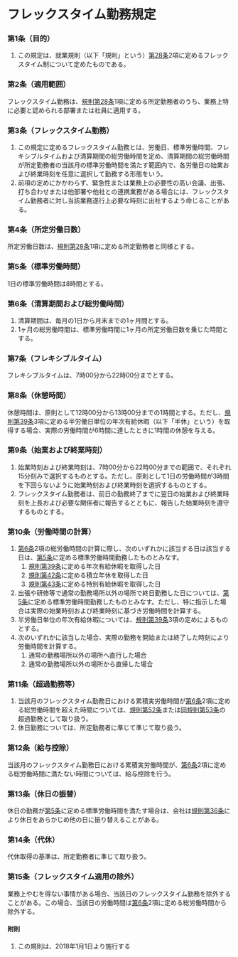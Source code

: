 # フレックスタイム勤務規定
### 第1条（目的）
1. この規定は、就業規則（以下「規則」という）[第28条](https://github.com/cultinc/RulesAndRegulations/blob/master/HumanResources/RulesOfEmployment.md#%E7%AC%AC28%E6%9D%A1%E5%8B%A4%E5%8B%99%E5%BD%A2%E6%85%8B)2項に定めるフレックスタイム制について定めたものである。

### 第2条（適用範囲）
フレックスタイム勤務は、[規則第28条](https://github.com/cultinc/RulesAndRegulations/blob/master/HumanResources/RulesOfEmployment.md#%E7%AC%AC28%E6%9D%A1%E5%8B%A4%E5%8B%99%E5%BD%A2%E6%85%8B)1項に定める所定勤務者のうち、業務上特に必要と認められる部署または社員に適用する。

### 第3条（フレックスタイム勤務）
1. この規定に定めるフレックスタイム勤務とは、労働日、標準労働時間、フレキシブルタイムおよび清算期間の総労働時間を定め、清算期間の総労働時間が所定勤務者の当該月の標準労働時間を満たす範囲内で、各労働日の始業および終業時刻を任意に選択して勤務する形態をいう。
2. 前項の定めにかかわらず、緊急性または業務上の必要性の高い会議、出張、打ち合わせまたは他部署や他社との連携業務がある場合には、フレックスタイム勤務者に対し当該業務遂行上必要な時刻に出社するよう命じることがある。

### 第4条（所定労働日数）
所定労働日数は、[規則第28条](https://github.com/cultinc/RulesAndRegulations/blob/master/HumanResources/RulesOfEmployment.md#%E7%AC%AC28%E6%9D%A1%E5%8B%A4%E5%8B%99%E5%BD%A2%E6%85%8B)1項に定める所定勤務者と同様とする。

### 第5条（標準労働時間）
1日の標準労働時間は8時間とする。

### 第6条（清算期間および総労働時間）
1. 清算期間は、毎月の1日から月末までの1ヶ月間とする。
2. 1ヶ月の総労働時間は、標準労働時間に1ヶ月の所定労働日数を乗じた時間とする。

### 第7条（フレキシブルタイム）
フレキシブルタイムは、7時00分から22時00分までとする。

### 第8条（休憩時間）
休憩時間は、原則として12時00分から13時00分までの1時間とする。ただし、[規則第39条](https://github.com/cultinc/RulesAndRegulations/blob/master/HumanResources/RulesOfEmployment.md#%E7%AC%AC39%E6%9D%A1%E5%B9%B4%E6%AC%A1%E6%9C%89%E7%B5%A6%E4%BC%91%E6%9A%87%E6%97%A5%E6%95%B0)3項に定める半労働日単位の年次有給休暇（以下「半休」という）を取得する場合、実際の労働時間が6時間に達したときに1時間の休憩を与える。

### 第9条（始業および終業時刻）
1. 始業時刻および終業時刻は、7時00分から22時00分までの範囲で、それぞれ15分刻みで選択するものとする。ただし、原則として1日の労働時間が3時間を下回らないように始業時刻および終業時刻を選択するものとする。
2. フレックスタイム勤務者は、前日の勤務終了までに翌日の始業および終業時刻を上長および必要な関係者に報告するとともに、報告した始業時刻を遵守するものとする。

### 第10条（労働時間の計算）
1. [第6条](https://github.com/cultinc/RulesAndRegulations/blob/1091e4d229e52f132a283949a0648db2d44501c9/HumanResources/flextime.md#%E7%AC%AC6%E6%9D%A1%E6%B8%85%E7%AE%97%E6%9C%9F%E9%96%93%E3%81%8A%E3%82%88%E3%81%B3%E7%B7%8F%E5%8A%B4%E5%83%8D%E6%99%82%E9%96%93)2項の総労働時間の計算に際し、次のいずれかに該当する日は該当する日は、[第5条](https://github.com/cultinc/RulesAndRegulations/blob/1091e4d229e52f132a283949a0648db2d44501c9/HumanResources/flextime.md#%E7%AC%AC5%E6%9D%A1%E6%A8%99%E6%BA%96%E5%8A%B4%E5%83%8D%E6%99%82%E9%96%93)に定める標準労働時間勤務したものとみなす。
    1. [規則第39条](https://github.com/cultinc/RulesAndRegulations/blob/master/HumanResources/RulesOfEmployment.md#%E7%AC%AC39%E6%9D%A1%E5%B9%B4%E6%AC%A1%E6%9C%89%E7%B5%A6%E4%BC%91%E6%9A%87%E6%97%A5%E6%95%B0)に定める年次有給休暇を取得した日
    2. [規則第42条](https://github.com/cultinc/RulesAndRegulations/blob/master/HumanResources/RulesOfEmployment.md#%E7%AC%AC42%E6%9D%A1%E7%A9%8D%E7%AB%8B%E5%B9%B4%E4%BC%91)に定める積立年休を取得した日
    3. [規則第43条](https://github.com/cultinc/RulesAndRegulations/blob/master/HumanResources/RulesOfEmployment.md#%E7%AC%AC43%E6%9D%A1%E7%89%B9%E5%88%A5%E6%9C%89%E7%B5%A6%E4%BC%91%E6%9A%87)に定める特別有給休暇を取得した日
2. 出張や研修等で通常の勤務場所以外の場所で終日勤務した日については、[第5条](https://github.com/cultinc/RulesAndRegulations/blob/1091e4d229e52f132a283949a0648db2d44501c9/HumanResources/flextime.md#%E7%AC%AC5%E6%9D%A1%E6%A8%99%E6%BA%96%E5%8A%B4%E5%83%8D%E6%99%82%E9%96%93)に定める標準労働時間勤務したものとみなす。ただし、特に指示した場合は実際の始業時刻および終業時刻に基づき労働時間を計算する。
3. 半労働日単位の年次有給休暇については、[規則第39条](https://github.com/cultinc/RulesAndRegulations/blob/master/HumanResources/RulesOfEmployment.md#%E7%AC%AC39%E6%9D%A1%E5%B9%B4%E6%AC%A1%E6%9C%89%E7%B5%A6%E4%BC%91%E6%9A%87%E6%97%A5%E6%95%B0)3項の定めによるものとする。
4. 次のいずれかに該当した場合、実際の勤務を開始または終了した時刻により労働時間を計算する。
    1. 通常の勤務場所以外の場所へ直行した場合
    2. 通常の勤務場所以外の場所から直帰した場合

### 第11条（超過勤務等）
1. 当該月のフレックスタイム勤務日における累積実労働時間が[第6条](https://github.com/cultinc/RulesAndRegulations/blob/1091e4d229e52f132a283949a0648db2d44501c9/HumanResources/flextime.md#%E7%AC%AC6%E6%9D%A1%E6%B8%85%E7%AE%97%E6%9C%9F%E9%96%93%E3%81%8A%E3%82%88%E3%81%B3%E7%B7%8F%E5%8A%B4%E5%83%8D%E6%99%82%E9%96%93)2項に定める総労働時間を超えた時間については、[規則第52条](https://github.com/cultinc/RulesAndRegulations/blob/master/HumanResources/RulesOfEmployment.md#%E7%AC%AC52%E6%9D%A1%E9%9D%9E%E5%B8%B8%E6%99%82%E3%81%AE%E8%B6%85%E9%81%8E%E5%8B%A4%E5%8B%99%E3%81%8A%E3%82%88%E3%81%B2%E3%82%99%E4%BC%91%E6%97%A5%E5%8B%A4%E5%8B%99)または[同規則第53条](https://github.com/cultinc/RulesAndRegulations/blob/master/HumanResources/RulesOfEmployment.md#%E7%AC%AC53%E6%9D%A1%E7%B9%81%E5%BF%99%E6%99%82%E7%AD%89%E3%81%AE%E8%B6%85%E9%81%8E%E5%8B%A4%E5%8B%99%E3%81%8A%E3%82%88%E3%81%B2%E3%82%99%E4%BC%91%E6%97%A5%E5%8B%A4%E5%8B%99)の超過勤務として取り扱う。
2. 休日勤務については、所定勤務者に準じて準じて取り扱う。

### 第12条（給与控除）
当該月のフレックスタイム勤務日における累積実労働時間が、[第6条](https://github.com/cultinc/RulesAndRegulations/blob/1091e4d229e52f132a283949a0648db2d44501c9/HumanResources/flextime.md#%E7%AC%AC6%E6%9D%A1%E6%B8%85%E7%AE%97%E6%9C%9F%E9%96%93%E3%81%8A%E3%82%88%E3%81%B3%E7%B7%8F%E5%8A%B4%E5%83%8D%E6%99%82%E9%96%93)2項に定める総労働時間に満たない時間については、給与控除を行う。

### 第13条（休日の振替）
休日の勤務が[第5条](https://github.com/cultinc/RulesAndRegulations/blob/1091e4d229e52f132a283949a0648db2d44501c9/HumanResources/flextime.md#%E7%AC%AC5%E6%9D%A1%E6%A8%99%E6%BA%96%E5%8A%B4%E5%83%8D%E6%99%82%E9%96%93)に定める標準労働時間を満たす場合は、会社は[規則第36条](https://github.com/cultinc/RulesAndRegulations/blob/master/HumanResources/RulesOfEmployment.md#%E7%AC%AC42%E6%9D%A1%E7%A9%8D%E7%AB%8B%E5%B9%B4%E4%BC%91)により休日をあらかじめ他の日に振り替えることがある。

### 第14条（代休）
代休取得の基準は、所定勤務者に準じて取り扱う。

### 第15条（フレックスタイム適用の除外）
業務上やむを得ない事情がある場合、当該日のフレックスタイム勤務を除外することがある。この場合、当該日の労働時間は[第6条](https://github.com/cultinc/RulesAndRegulations/blob/1091e4d229e52f132a283949a0648db2d44501c9/HumanResources/flextime.md#%E7%AC%AC6%E6%9D%A1%E6%B8%85%E7%AE%97%E6%9C%9F%E9%96%93%E3%81%8A%E3%82%88%E3%81%B3%E7%B7%8F%E5%8A%B4%E5%83%8D%E6%99%82%E9%96%93)2項に定める総労働時間から除外する。

#### 附則
1. この規則は、2018年1月1日より施行する
